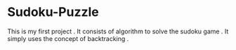 # Sudoku-Puzzle
This is my first project . It consists of algorithm to solve the sudoku game . It simply uses the concept of backtracking .
